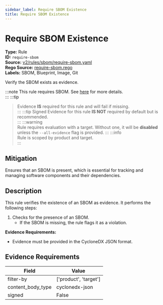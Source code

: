 ```yaml
---
sidebar_label: Require SBOM Existence
title: Require SBOM Existence
---  
```

# Require SBOM Existence  
**Type:** Rule  
**ID:** `require-sbom`  
**Source:** [v2/rules/sbom/require-sbom.yaml](https://github.com/scribe-public/sample-policies/blob/main/v2/rules/sbom/require-sbom.yaml)  
**Rego Source:** [require-sbom.rego](https://github.com/scribe-public/sample-policies/blob/main/v2/rules/sbom/require-sbom.rego)  
**Labels:** SBOM, Blueprint, Image, Git  

Verify the SBOM exists as evidence.

:::note 
This rule requires SBOM. See [here](https://deploy-preview-299--scribe-security.netlify.app/docs/valint/sbom) for more details.  
::: 
:::tip 
> Evidence **IS** required for this rule and will fail if missing.  
::: 
:::tip 
Signed Evidence for this rule **IS NOT** required by default but is recommended.  
::: 
:::warning  
Rule requires evaluation with a target. Without one, it will be **disabled** unless the `--all-evidence` flag is provided.
::: 
:::info  
Rule is scoped by product and target.  
:::  

## Mitigation  
Ensures that an SBOM is present, which is essential for tracking and managing software components and their dependencies.



## Description  
This rule verifies the existence of an SBOM as evidence.
It performs the following steps:

1. Checks for the presence of an SBOM.
   - If the SBOM is missing, the rule flags it as a violation.

**Evidence Requirements:**
- Evidence must be provided in the CycloneDX JSON format.


## Evidence Requirements  
| Field | Value |
|-------|-------|
| filter-by | ['product', 'target'] |
| content_body_type | cyclonedx-json |
| signed | False |

